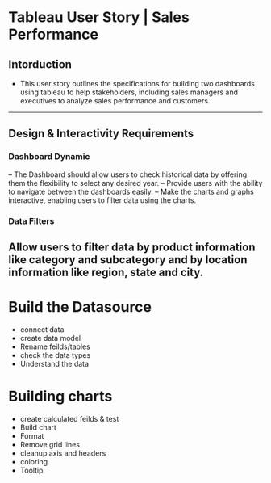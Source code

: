 # Tableau User Story | Sales Performance
## Intorduction
- This user story outlines the specifications for building two dashboards using tableau to help stakeholders, including sales managers and executives to analyze sales performance and customers. 
---

## Design & Interactivity Requirements
### Dashboard Dynamic
 – The Dashboard should allow users to check historical data by offering them the flexibility to select any desired year.
 – Provide users with the ability to navigate between the dashboards easily.
 – Make the charts and graphs interactive, enabling users to filter data using the charts.
### Data Filters
Allow users to filter data by product information like category and subcategory and by location information like region, state and city.
---
# Build the Datasource
- connect data
- create data model
- Rename feilds/tables
- check the data types
- Understand the data

# Building charts 
- create calculated feilds & test
- Build chart
- Format
-  Remove grid lines
-  cleanup axis and headers
-  coloring
-  Tooltip


